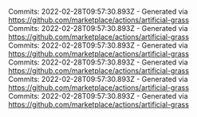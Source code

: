 Commits: 2022-02-28T09:57:30.893Z - Generated via https://github.com/marketplace/actions/artificial-grass
<br>
Commits: 2022-02-28T09:57:30.893Z - Generated via https://github.com/marketplace/actions/artificial-grass
<br>
Commits: 2022-02-28T09:57:30.893Z - Generated via https://github.com/marketplace/actions/artificial-grass
<br>
Commits: 2022-02-28T09:57:30.893Z - Generated via https://github.com/marketplace/actions/artificial-grass
<br>
Commits: 2022-02-28T09:57:30.893Z - Generated via https://github.com/marketplace/actions/artificial-grass
<br>
Commits: 2022-02-28T09:57:30.893Z - Generated via https://github.com/marketplace/actions/artificial-grass
<br>
